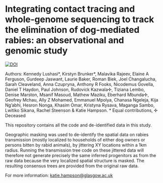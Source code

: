 # Integrating contact tracing and whole-genome sequencing to track the elimination of dog-mediated rabies: an observational and genomic study
[![DOI](https://zenodo.org/badge/DOI/10.5281/zenodo.7922464.svg)](https://doi.org/10.5281/zenodo.7922464)
   
Authors: Kennedy Lushasi*, Kirstyn Brunker*, Malavika Rajeev, Elaine A Ferguson, Gurdeep Jaswant, Laurie Baker, Roman Biek, Joel Changalucha, Sarah Cleaveland, Anna Czupryna, Anthony R Fooks, Nicodemus Govella, Daniel T Haydon, Paul Johnson, Rudovick Kazwala✢, Tiziana Lembo, Denise Marston, Msanif Masoud, Mathew Maziku, Eberhard Mbunda✢, Geofrey Mchau, Ally Z Mohamed, Emmanuel Mpolya, Chanasa Ngeleja, Kija Ng’abhi, Hesron Nonga, Khasim Omar, Kristyna Rysava, Maganga Sambo, Lwitiko Sikana, Rachel Steenson & Katie Hampson. * Equal contributions, ✢ Deceased

This repository contains all the code and de-identified data in this study.

Geographic masking was used to de-identify the spatial data on rabies transmission (mostly localized to households of either dog owners or persons bitten by rabid animals), by jittering XY locations within a 1km radius. Running the transmission tree code on these jittered data will therefore not generate precisely the same inferred progenitors as from the raw data because the very localized spatial structure is masked. The resulting consensus trees are provided from the original raw data.

For more information: katie.hampson@glasgow.ac.uk

 
